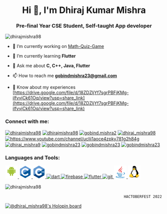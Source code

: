 <h1 align="center">Hi 👋, I'm Dhiraj Kumar Mishra</h1>
<h3 align="center">Pre-final Year CSE Student, Self-taught App developer</h3>

<p align="left"> <img src="https://komarev.com/ghpvc/?username=dhirajmishra98&label=Profile%20views&color=0e75b6&style=flat" alt="dhirajmishra98" /> </p>

- 🔭 I’m currently working on [Math-Quiz-Game](https://github.com/dhirajmishra98/Math-Quiz-Game.git)

- 🌱 I’m currently learning **Flutter**

- 💬 Ask me about **C, C++, Java, Flutter**

- 📫 How to reach me **gobindmishra23@gmail.com**

- 📄 Know about my experiences [https://drive.google.com/file/d/18ZDZljYf7sgrPBFjKMg-ilfvvjCk61Oq/view?usp=share_link](https://drive.google.com/file/d/18ZDZljYf7sgrPBFjKMg-ilfvvjCk61Oq/view?usp=share_link)

<h3 align="left">Connect with me:</h3>
<p align="left">
<a href="https://dev.to/dhirajmishra98" target="blank"><img align="center" src="https://raw.githubusercontent.com/rahuldkjain/github-profile-readme-generator/master/src/images/icons/Social/devto.svg" alt="dhirajmishra98" height="30" width="40" /></a>
<a href="https://linkedin.com/in/dhirajmishra98" target="blank"><img align="center" src="https://raw.githubusercontent.com/rahuldkjain/github-profile-readme-generator/master/src/images/icons/Social/linked-in-alt.svg" alt="dhirajmishra98" height="30" width="40" /></a>
<a href="https://fb.com/gobind.mishra2" target="blank"><img align="center" src="https://raw.githubusercontent.com/rahuldkjain/github-profile-readme-generator/master/src/images/icons/Social/facebook.svg" alt="gobind.mishra2" height="30" width="40" /></a>
<a href="https://instagram.com/dhiraj_mishra98" target="_blank"><img align="center" src="https://raw.githubusercontent.com/rahuldkjain/github-profile-readme-generator/master/src/images/icons/Social/instagram.svg" alt="dhiraj_mishra98" height="30" width="40" /></a>
<a href="https://www.youtube.com/c/https://www.youtube.com/channel/uclii1aoce4zpky781g2h84g" target="blank"><img align="center" src="https://raw.githubusercontent.com/rahuldkjain/github-profile-readme-generator/master/src/images/icons/Social/youtube.svg" alt="https://www.youtube.com/channel/uclii1aoce4zpky781g2h84g" height="30" width="40" /></a>
<a href="https://www.codechef.com/users/dhiraj_mishra9" target="_blank"><img align="center" src="https://cdn.jsdelivr.net/npm/simple-icons@3.1.0/icons/codechef.svg" alt="dhiraj_mishra9" height="30" width="40" /></a>
<a href="https://www.hackerrank.com/gobindmishra23" target="_blank"><img align="center" src="https://raw.githubusercontent.com/rahuldkjain/github-profile-readme-generator/master/src/images/icons/Social/hackerrank.svg" alt="gobindmishra23" height="30" width="40" /></a>
<a href="https://www.leetcode.com/gobindmishra23" target="_blank"><img align="center" src="https://raw.githubusercontent.com/rahuldkjain/github-profile-readme-generator/master/src/images/icons/Social/leet-code.svg" alt="gobindmishra23" height="30" width="40" /></a>
<a href="https://auth.geeksforgeeks.org/user/gobindmishra23" target="_blank"><img align="center" src="https://raw.githubusercontent.com/rahuldkjain/github-profile-readme-generator/master/src/images/icons/Social/geeks-for-geeks.svg" alt="gobindmishra23" height="30" width="40" /></a>
</p>

<h3 align="left">Languages and Tools:</h3>
<p align="left"> <a href="https://developer.android.com" target="_blank" rel="noreferrer"> <img src="https://raw.githubusercontent.com/devicons/devicon/master/icons/android/android-original-wordmark.svg" alt="android" width="40" height="40"/> </a> <a href="https://www.cprogramming.com/" target="_blank" rel="noreferrer"> <img src="https://raw.githubusercontent.com/devicons/devicon/master/icons/c/c-original.svg" alt="c" width="40" height="40"/> </a> <a href="https://www.w3schools.com/cpp/" target="_blank" rel="noreferrer"> <img src="https://raw.githubusercontent.com/devicons/devicon/master/icons/cplusplus/cplusplus-original.svg" alt="cplusplus" width="40" height="40"/> </a> <a href="https://dart.dev" target="_blank" rel="noreferrer"> <img src="https://www.vectorlogo.zone/logos/dartlang/dartlang-icon.svg" alt="dart" width="40" height="40"/> </a> <a href="https://firebase.google.com/" target="_blank" rel="noreferrer"> <img src="https://www.vectorlogo.zone/logos/firebase/firebase-icon.svg" alt="firebase" width="40" height="40"/> </a> <a href="https://flutter.dev" target="_blank" rel="noreferrer"> <img src="https://www.vectorlogo.zone/logos/flutterio/flutterio-icon.svg" alt="flutter" width="40" height="40"/> </a> <a href="https://git-scm.com/" target="_blank" rel="noreferrer"> <img src="https://www.vectorlogo.zone/logos/git-scm/git-scm-icon.svg" alt="git" width="40" height="40"/> </a> <a href="https://www.java.com" target="_blank" rel="noreferrer"> <img src="https://raw.githubusercontent.com/devicons/devicon/master/icons/java/java-original.svg" alt="java" width="40" height="40"/> </a> <a href="https://www.linux.org/" target="_blank" rel="noreferrer"> <img src="https://raw.githubusercontent.com/devicons/devicon/master/icons/linux/linux-original.svg" alt="linux" width="40" height="40"/> </a> </p>

<p><img align="center" src="https://github-readme-streak-stats.herokuapp.com/?user=dhirajmishra98&" alt="dhirajmishra98" /></p>



                                                         HACTOBERFEST 2022
[![@dhiraj_mishra98's Holopin board](https://holopin.me/dhiraj_mishra98)](https://holopin.io/@dhiraj_mishra98)

<!---
dhirajmishra98/dhirajmishra98 is a ✨ special ✨ repository because its `README.md` (this file) appears on your GitHub profile.
You can click the Preview link to take a look at your changes.
--->
